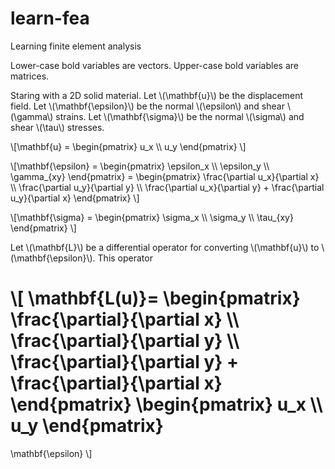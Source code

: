 # learn-fea
Learning finite element analysis

Lower-case bold variables are vectors.
Upper-case bold variables are matrices.

Staring with a 2D solid material. Let \\(\mathbf{u}\\) be the displacement
field.  Let \\(\mathbf{\epsilon}\\) be the normal \\(\epsilon\\) and shear
\\(\gamma\\) strains.  Let \\(\mathbf{\sigma}\\) be the normal \\(\sigma\\) and
shear \\(\tau\\) stresses.

\\[\mathbf{u} = \begin{pmatrix}
u_x \\\\ u_y
\end{pmatrix} \\]

\\[\mathbf{\epsilon} =
\begin{pmatrix}
\epsilon_x \\\\ \epsilon_y \\\\ \gamma_{xy}
\end{pmatrix} =
\begin{pmatrix}
\frac{\partial u_x}{\partial x}
\\\\ \frac{\partial u_y}{\partial y} 
\\\\ \frac{\partial u_x}{\partial y} +
\frac{\partial u_y}{\partial x}
\end{pmatrix}
\\]

\\[\mathbf{\sigma} =
\begin{pmatrix}
\sigma_x \\\\ \sigma_y \\\\ \tau_{xy}
\end{pmatrix}
\\]

Let \\(\mathbf{L}\\) be a differential operator for converting \\(\mathbf{u}\\)
to \\(\mathbf{\epsilon}\\). This operator

\\[
\mathbf{L(u)}=
\begin{pmatrix}
\frac{\partial}{\partial x}
\\\\ \frac{\partial}{\partial y} 
\\\\ \frac{\partial}{\partial y} +
\frac{\partial}{\partial x}
\end{pmatrix}
\begin{pmatrix}
u_x \\\\ u_y
\end{pmatrix}
=
\mathbf{\epsilon}
\\]

<script src="https://polyfill.io/v3/polyfill.min.js?features=es6"></script>
<script id="MathJax-script" async src="https://cdn.jsdelivr.net/npm/mathjax@3/es5/tex-mml-chtml.js">

